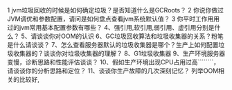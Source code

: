 1 jvm垃圾回收的时候是如何确定垃圾？是否知道什么是GCRoots？
2 你说你做过JVM调优和参数配置，请问是如何盘点查看jvm系统默认值？
3 你平时工作用用过的jvm常用基本配置参数有哪些？
4、强引用,软引用,弱引用、虚引用分别是什么？
5、请谈谈你对OOM的认识
6、GC垃圾回收算法和垃圾收集器的关系？粉笔是什么请谈谈？
7、怎么查看服务器默认的垃圾收集器是哪个？生产上如何配置垃圾收集器的？谈谈你对垃圾收集器的理解？
8、G1垃圾收集器
9、生产环境服务器变慢，诊断思路和性能评估谈谈？
10、假如生产环境出现CPU占用过高````````，请谈谈你的分析思路和定位？
11、谈谈你生产故障的几次深刻记忆？
    列举OOM相关的比较好,